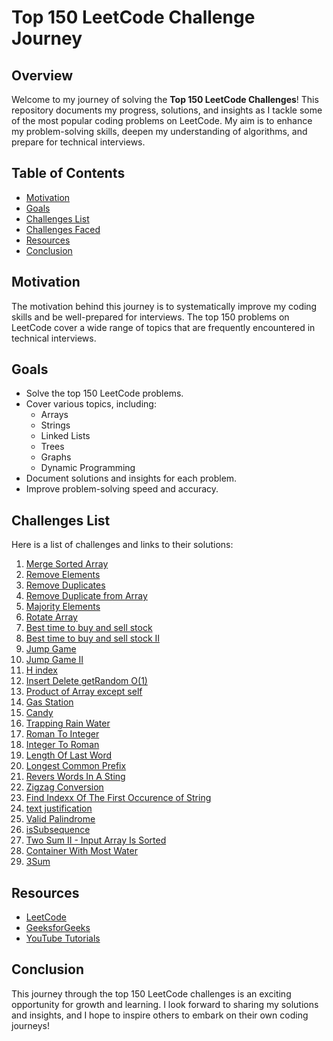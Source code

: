# Top 150 LeetCode Challenge Journey

## Overview

Welcome to my journey of solving the **Top 150 LeetCode Challenges**! This repository documents my progress, solutions, and insights as I tackle some of the most popular coding problems on LeetCode. My aim is to enhance my problem-solving skills, deepen my understanding of algorithms, and prepare for technical interviews.

## Table of Contents

- [Motivation](#motivation)
- [Goals](#goals)
- [Challenges List](#challenges-list)
- [Challenges Faced](#challenges-faced)
- [Resources](#resources)
- [Conclusion](#conclusion)

## Motivation

The motivation behind this journey is to systematically improve my coding skills and be well-prepared for interviews. The top 150 problems on LeetCode cover a wide range of topics that are frequently encountered in technical interviews.

## Goals

- Solve the top 150 LeetCode problems.
- Cover various topics, including:
  - Arrays
  - Strings
  - Linked Lists
  - Trees
  - Graphs
  - Dynamic Programming
- Document solutions and insights for each problem.
- Improve problem-solving speed and accuracy.


## Challenges List

Here is a list of challenges and links to their solutions:

1. [Merge Sorted Array](https://github.com/Abel-alx-github/LeetCodeChallenge/blob/main/day1mergeSortedArray-easy.js)
2. [Remove Elements](https://github.com/Abel-alx-github/LeetCodeChallenge/blob/main/day2removeElement-easy.js)
3. [Remove Duplicates](https://github.com/Abel-alx-github/LeetCodeChallenge/blob/main/day3removeDuplicate-easy.js)
4. [Remove Duplicate from Array](https://github.com/Abel-alx-github/LeetCodeChallenge/blob/main/day4removeDuplicates-medium.js)
5. [Majority Elements](https://github.com/Abel-alx-github/LeetCodeChallenge/blob/main/day5majorityElement-easy.js)
6. [Rotate Array](https://github.com/Abel-alx-github/LeetCodeChallenge/blob/main/day6rotate-medium.js)
7. [Best time to buy and sell stock](https://github.com/Abel-alx-github/LeetCodeChallenge/blob/main/day7bestTimeToBuyAndSellStock-easy.js)
8. [Best time to buy and sell stock II](https://github.com/Abel-alx-github/LeetCodeChallenge/blob/main/day8bestTimeToBuyAndSell-medium.js)
9. [Jump Game](https://github.com/Abel-alx-github/LeetCodeChallenge/blob/main/day9jumpGame-medium.js)
10. [Jump Game II](https://github.com/Abel-alx-github/LeetCodeChallenge/blob/main/day10jumpGame-II-medium.js)
11. [H index](https://github.com/Abel-alx-github/LeetCodeChallenge/blob/main/day11hIndex-medium.js)
12. [Insert Delete getRandom O(1)](https://github.com/Abel-alx-github/LeetCodeChallenge/blob/main/day12insertDeleteGetRandom-medium.js)
13. [Product of Array except self](https://github.com/Abel-alx-github/LeetCodeChallenge/blob/main/day13productOfArrayExceptSelf-medium.js)
14. [Gas Station](https://github.com/Abel-alx-github/LeetCodeChallenge/blob/main/day14gasStation-medium.js)
15. [Candy](https://github.com/Abel-alx-github/LeetCodeChallenge/blob/main/day15Candy-hard.js)
16. [Trapping Rain Water](https://github.com/Abel-alx-github/LeetCodeChallenge/blob/main/day16trappingRainWater-hard.js)
17. [Roman To Integer](https://github.com/Abel-alx-github/LeetCodeChallenge/blob/main/day17RomanToInteger-easy.js)
18. [Integer To Roman](https://github.com/Abel-alx-github/LeetCodeChallenge/blob/main/day18integerToRoman-medium.js)
19. [Length Of Last Word](https://github.com/Abel-alx-github/LeetCodeChallenge/blob/main/day19lengthOfLastWord-easy.js)
20. [Longest Common Prefix](https://github.com/Abel-alx-github/LeetCodeChallenge/blob/main/day20longestCommonPrefix-easy.js)
21. [Revers Words In A Sting](https://github.com/Abel-alx-github/LeetCodeChallenge/blob/main/day21reverseWordsInString-medium.js)
22. [Zigzag Conversion](https://github.com/Abel-alx-github/LeetCodeChallenge/blob/main/day22zigzagConversion-medium.js)
23. [Find Indexx Of The First Occurence of String](https://github.com/Abel-alx-github/LeetCodeChallenge/blob/main/day23findIndexOfTheFirstOcuurencString-easy.js)
24. [text justification](https://github.com/Abel-alx-github/LeetCodeChallenge/blob/main/day24textJustification-hard.js)
25. [Valid Palindrome](https://github.com/Abel-alx-github/LeetCodeChallenge/blob/main/day25validPalindrom-easy.js)
26. [isSubsequence](https://github.com/Abel-alx-github/LeetCodeChallenge/blob/main/day26isSubsequence-easy.js)
27. [Two Sum II - Input Array Is Sorted](https://github.com/Abel-alx-github/LeetCodeChallenge/blob/main/day27twoSumII-medium.js)
28. [Container With Most Water](https://github.com/Abel-alx-github/LeetCodeChallenge/blob/main/day28containerWithMostWater-medium.js)
29. [3Sum](https://github.com/Abel-alx-github/LeetCodeChallenge/blob/main/day29threeSum-medium.js)
## Resources

- [LeetCode](https://leetcode.com)
- [GeeksforGeeks](https://www.geeksforgeeks.org)
- [YouTube Tutorials](https://www.youtube.com)

## Conclusion

This journey through the top 150 LeetCode challenges is an exciting opportunity for growth and learning. I look forward to sharing my solutions and insights, and I hope to inspire others to embark on their own coding journeys!
